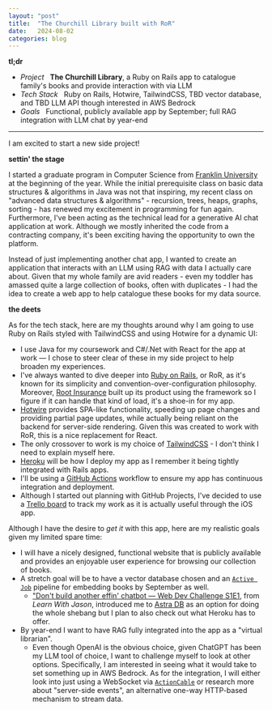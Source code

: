 ```yaml
---
layout: "post"
title:  "The Churchill Library built with RoR"
date:   2024-08-02
categories: blog
---
```


<section class="text-sm">
  <strong>tl;dr</strong>
  <ul>
    <li><em>Project</em>&nbsp;&nbsp;&nbsp;<strong>The Churchill Library</strong>, a Ruby on Rails app to catalogue family's books and provide interaction with via LLM</li>
    <li><em>Tech Stack</em>&nbsp;&nbsp;&nbsp;Ruby on Rails, Hotwire, TailwindCSS, TBD vector database, and TBD LLM API though interested in AWS Bedrock</li>
    <li><em>Goals</em>&nbsp;&nbsp;&nbsp;Functional, publicly available app by September; full RAG integration with LLM chat by year-end</li>
  </ul>
</section>

---

I am excited to start a new side project!

**settin' the stage**

I started a graduate program in Computer Science from
[Franklin University](https://cs.franklin.edu/program.php?id=mscs)
at the beginning of the year.
While the initial prerequisite class on basic data structures & algorithms in Java was not that inspiring,
my recent class on "advanced data structures & algorithms" -
recursion, trees, heaps, graphs, sorting -
has renewed my excitement in programming for fun again.
Furthermore, I've been acting as the technical lead for a generative AI chat application at work.
Although we mostly inherited the code from a contracting company,
it's been exciting having the opportunity to own the platform.

Instead of just implementing another chat app,
I wanted to create an application that interacts with an LLM using RAG with data I actually care about.
Given that my whole family are avid readers -
even my toddler has amassed quite a large collection of books, often with duplicates -
I had the idea to create a web app to help catalogue these books for my data source.

**the deets**

As for the tech stack, here are my thoughts around why I am going to use Ruby on Rails styled with TailwindCSS and using Hotwire for a dynamic UI:
- I use Java for my coursework and C#/.Net with React for the app at work &mdash; I chose to steer clear of these in my side project to help broaden my experiences.
- I've always wanted to dive deeper into [Ruby on Rails](https://rubyonrails.org/), or RoR, as it's known for its simplicity and convention-over-configuration philosophy. Moreover, [Root Insurance](https://www.joinroot.com/) built up its product using the framework so I figure if it can handle that kind of load, it's a shoe-in for my app.
- [Hotwire](https://hotwired.dev/) provides SPA-like functionality, speeding up page changes and providing partial page updates, while actually being reliant on the backend for server-side rendering. Given this was created to work with RoR, this is a nice replacement for React.
- The only crossover to work is my choice of [TailwindCSS](https://tailwindcss.com/) - I don't think I need to explain myself here.
- [Heroku](https://www.heroku.com/) will be how I deploy my app as I remember it being tightly integrated with Rails apps.
- I'll be using a [GitHub Actions](https://docs.github.com/en/actions) workflow to ensure my app has continuous integration and deployment.
- Although I started out planning with GitHub Projects, I've decided to use a [Trello board](https://trello.com/invite/b/66c21f9804fb35bcdd1f1d47/ATTI7469991d933e9a0ea0a8305a89186fd4DEA5A74E/the-churchill-library) to track my work as it is actually useful through the iOS app.

Although I have the desire to *get it* with this app, here are my realistic goals given my limited spare time:
- I will have a nicely designed, functional website that is publicly available and provides an enjoyable user experience for browsing our collection of books.
- A stretch goal will be to have a vector database chosen and an [`Active Job`](https://guides.rubyonrails.org/active_job_basics.html) pipeline for embedding books by September as well.
  - ["Don't build another effin' chatbot &mdash; Web Dev Challenge S1E1](https://youtu.be/8RCL5neas_M?si=_YG7kwGq2qYkaMS8), from *Learn With Jason*, introduced me to [Astra DB](https://www.datastax.com/products/datastax-astra) as an option for doing the whole shebang but I plan to also check out what Heroku has to offer.
- By year-end I want to have RAG fully integrated into the app as a "virtual librarian".
  - Even though OpenAI is the obvious choice, given ChatGPT has been my LLM tool of choice, I want to challenge myself to look at other options. Specifically, I am interested in seeing what it would take to set something up in AWS Bedrock. As for the integration, I will either look into just using a WebSocket via [`ActionCable`](https://guides.rubyonrails.org/action_cable_overview.html) or research more about "server-side events", an alternative one-way HTTP-based mechanism to stream data.
